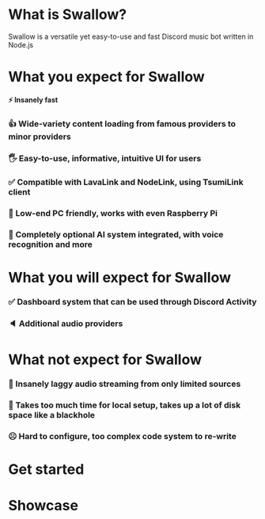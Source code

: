 # What is Swallow?
Swallow is a versatile yet easy-to-use and fast Discord music bot written in Node.js

# What you expect for Swallow
#### ⚡ Insanely fast

### 👍 Wide-variety content loading from famous providers to minor providers

### 🖐️ Easy-to-use, informative, intuitive UI for users

### ✅ Compatible with LavaLink and NodeLink, using TsumiLink client

### 🤤 Low-end PC friendly, works with even Raspberry Pi

### 🧠 Completely optional AI system integrated, with voice recognition and more

# What you will expect for Swallow
### ✅ Dashboard system that can be used through Discord Activity

### 🔈 Additional audio providers

# What not expect for Swallow
### 🤮 Insanely laggy audio streaming from only limited sources

### 🫠 Takes too much time for local setup, takes up a lot of disk space like a blackhole

### ☹ Hard to configure, too complex code system to re-write

# Get started

# Showcase
